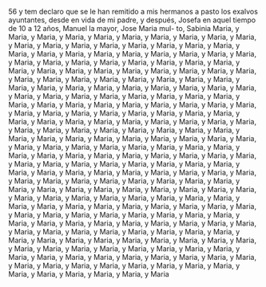 56 y tem declaro que se le han remitido a mis hermanos a pasto los exalvos ayuntantes, desde en vida de mi padre, y después, Josefa en aquel tiempo de 10 a 12 años, Manuel la mayor, Jose Maria mul- to, Sabinia Maria, y Maria, y Maria, y Maria, y Maria, y Maria, y Maria, y Maria, y Maria, y Maria, y Maria, y Maria, y Maria, y Maria, y Maria, y Maria, y Maria, y Maria, y Maria, y Maria, y Maria, y Maria, y Maria, y Maria, y Maria, y Maria, y Maria, y Maria, y Maria, y Maria, y Maria, y Maria, y Maria, y Maria, y Maria, y Maria, y Maria, y Maria, y Maria, y Maria, y Maria, y Maria, y Maria, y Maria, y Maria, y Maria, y Maria, y Maria, y Maria, y Maria, y Maria, y Maria, y Maria, y Maria, y Maria, y Maria, y Maria, y Maria, y Maria, y Maria, y Maria, y Maria, y Maria, y Maria, y Maria, y Maria, y Maria, y Maria, y Maria, y Maria, y Maria, y Maria, y Maria, y Maria, y Maria, y Maria, y Maria, y Maria, y Maria, y Maria, y Maria, y Maria, y Maria, y Maria, y Maria, y Maria, y Maria, y Maria, y Maria, y Maria, y Maria, y Maria, y Maria, y Maria, y Maria, y Maria, y Maria, y Maria, y Maria, y Maria, y Maria, y Maria, y Maria, y Maria, y Maria, y Maria, y Maria, y Maria, y Maria, y Maria, y Maria, y Maria, y Maria, y Maria, y Maria, y Maria, y Maria, y Maria, y Maria, y Maria, y Maria, y Maria, y Maria, y Maria, y Maria, y Maria, y Maria, y Maria, y Maria, y Maria, y Maria, y Maria, y Maria, y Maria, y Maria, y Maria, y Maria, y Maria, y Maria, y Maria, y Maria, y Maria, y Maria, y Maria, y Maria, y Maria, y Maria, y Maria, y Maria, y Maria, y Maria, y Maria, y Maria, y Maria, y Maria, y Maria, y Maria, y Maria, y Maria, y Maria, y Maria, y Maria, y Maria, y Maria, y Maria, y Maria, y Maria, y Maria, y Maria, y Maria, y Maria, y Maria, y Maria, y Maria, y Maria, y Maria, y Maria, y Maria, y Maria, y Maria, y Maria, y Maria, y Maria, y Maria, y Maria, y Maria, y Maria, y Maria, y Maria, y Maria, y Maria, y Maria, y Maria, y Maria, y Maria, y Maria, y Maria, y Maria, y Maria, y Maria, y Maria, y Maria, y Maria, y Maria, y Maria, y Maria, y Maria, y Maria, y Maria, y Maria, y Maria, y Maria, y Maria, y Maria, y Maria, y Maria, y Maria, y Maria, y Maria, y Maria, y Maria, y Maria, y Maria, y Maria, y Maria, y Maria, y Maria, y Maria, y Maria, y Maria, y Maria, y Maria, y Maria, y Maria, y Maria, y Maria, y Maria, y Maria, y Maria, y Maria, y Maria, y Maria, y Maria, y Maria, y Maria